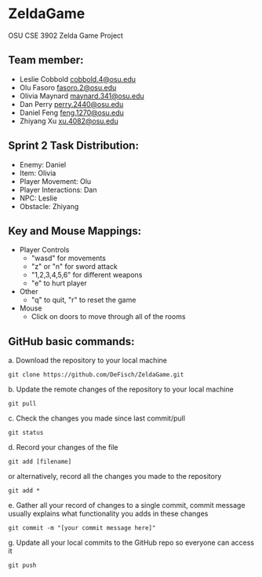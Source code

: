 # ZeldaGame
OSU CSE 3902 Zelda Game Project

## Team member:
- Leslie Cobbold	cobbold.4@osu.edu
- Olu Fasoro	    fasoro.2@osu.edu
- Olivia Maynard	maynard.341@osu.edu
- Dan Perry	      perry.2440@osu.edu
- Daniel Feng     feng.1270@osu.edu
- Zhiyang Xu      xu.4082@osu.edu

## Sprint 2 Task Distribution:
- Enemy: Daniel
- Item: Olivia
- Player Movement: Olu
- Player Interactions: Dan
- NPC: Leslie
- Obstacle: Zhiyang

## Key and Mouse Mappings:
- Player Controls
  - "wasd" for movements
  - "z" or "n" for sword attack
  - "1,2,3,4,5,6" for different weapons
  - "e" to hurt player
- Other
  - "q" to quit, "r" to reset the game
- Mouse
  - Click on doors to move through all of the rooms

## GitHub basic commands:
a. Download the repository to your local machine
```shell
git clone https://github.com/DeFisch/ZeldaGame.git
```
b. Update the remote changes of the repository to your local machine
```shell
git pull
```
c. Check the changes you made since last commit/pull
```shell
git status
```
d. Record your changes of the file
```shell
git add [filename]
```
or alternatively, record all the changes you made to the repository
```shell
git add *
```
e. Gather all your record of changes to a single commit, commit message usually explains what functionality you adds in these changes
```shell
git commit -m "[your commit message here]"
```
g. Update all your local commits to the GitHub repo so everyone can access it
```shell
git push
```

